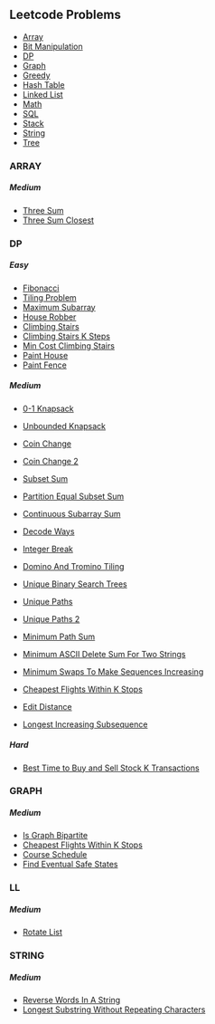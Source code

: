 ## Leetcode Problems


- [Array](#array)
- [Bit Manipulation]()
- [DP](#dp)
- [Graph](#graph)
- [Greedy]()
- [Hash Table]()
- [Linked List](#ll)
- [Math]()
- [SQL]()
- [Stack]()
- [String](#string)
- [Tree]()

### ARRAY

##### Medium

- [Three Sum](java/src/Medium/Array/ThreeSum.java)
- [Three Sum Closest](java/src/Medium/Array/ThreeSumClosest.java)

### DP

##### Easy

- [Fibonacci](java/src/Medium/DP/Fibonacci.java)
- [Tiling Problem](java/src/Easy/DP/TilingProblem.java)
- [Maximum Subarray](java/src/Easy/DP/MaximumSubarray.java)
- [House Robber](java/src/Easy/DP/HouseRobber.java)
- [Climbing Stairs](java/src/Easy/DP/ClimbingStairs.java)
- [Climbing Stairs K Steps](java/src/Easy/DP/ClimbingStairsKSteps.java)
- [Min Cost Climbing Stairs](java/src/Easy/DP/MinCostClimbingStairs.java)
- [Paint House](java/src/Easy/DP/PaintHouse.java)
- [Paint Fence](java/src/Easy/DP/PaintFence.java)

##### Medium

- [0-1 Knapsack](java/src/Medium/DP/Knapsack01.java)
- [Unbounded Knapsack](java/src/Medium/DP/UnboundedKnapsack.java)

- [Coin Change](java/src/Medium/DP/CoinChange.java)
- [Coin Change 2](java/src/Medium/DP/CoinChange2.java)

- [Subset Sum](java/src/Medium/DP/SubsetSum.java)
- [Partition Equal Subset Sum](java/src/Medium/DP/PartitionEqualSubsetSum.java)
- [Continuous Subarray Sum](java/src/Medium/DP/ContinuousSubarraySum.java)

- [Decode Ways](java/src/Medium/DP/DecodeWays.java)
- [Integer Break](java/src/Medium/DP/IntegerBreak.java)
- [Domino And Tromino Tiling](java/src/Medium/DP/DominoAndTrominoTiling.java)

- [Unique Binary Search Trees](java/src/Medium/DP/UniqueBinarySearchTrees.java)
- [Unique Paths](java/src/Medium/DP/UniquePaths.java)
- [Unique Paths 2](java/src/Medium/DP/UniquePathsII.java)

- [Minimum Path Sum](java/src/Medium/DP/MinimumPathSum.java)
- [Minimum ASCII Delete Sum For Two Strings](java/src/Medium/DP/MinimumASCIIDeleteSumForTwoStrings.java)
- [Minimum Swaps To Make Sequences Increasing](java/src/Medium/DP/MinimumSwapsToMakeSequencesIncreasing.java)
- [Cheapest Flights Within K Stops](java/src/Medium/Graph/CheapestFlightsWithinKStops.java)
- [Edit Distance](java/src/Medium/DP/EditDistance.java)

- [Longest Increasing Subsequence](java/src/Medium/DP/LongestIncreasingSubsequence.java)

##### Hard

- [Best Time to Buy and Sell Stock K Transactions](java/src/Hard/DP/BestTimetoBuyandSellStockIV.java)

### GRAPH

##### Medium

- [Is Graph Bipartite](java/src/Medium/Graph/IsGraphBipartite.java) 
- [Cheapest Flights Within K Stops](java/src/Medium/Graph/CheapestFlightsWithinKStops.java)
- [Course Schedule](java/src/Medium/Graph/CourseSchedule.java)
- [Find Eventual Safe States](java/src/Medium/Graph/FindEventualSafeStates.java) 


### LL

##### Medium

- [Rotate List](java/src/Medium/LinkedList/RotateList.java)

### STRING

##### Medium

- [Reverse Words In A String](java/src/Medium/String/ReverseWordsInAString.java)
- [Longest Substring Without Repeating Characters](java/src/Medium/String/LongestSubstringWithoutRepeatingCharacters.java)
